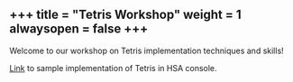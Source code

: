 +++
title = "Tetris Workshop"
weight = 1
alwaysopen = false
+++
---
Welcome to our workshop on Tetris implementation techniques and skills!

[Link](https://github.com/Averesoft/TetrisDemo) to sample implementation of Tetris in HSA console.


